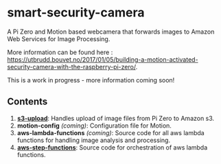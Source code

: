 # smart-security-camera
A Pi Zero and Motion based webcamera that forwards images to Amazon Web Services for Image Processing.

More information can be found here : https://utbrudd.bouvet.no/2017/01/05/building-a-motion-activated-security-camera-with-the-raspberry-pi-zero/.

This is a work in progress - more information coming soon!

## Contents

1. **[s3-upload](https://github.com/markwest1972/smart-security-camera/tree/master/s3-upload)**: Handles upload of image files from Pi Zero to Amazon s3.
2. **motion-config** *(coming)*: Configuration file for Motion.
3. **aws-lambda-functions** *(coming)*: Source code for all aws lambda functions for handling image analysis and processing. 
4. **[aws-step-functions](https://github.com/markwest1972/smart-security-camera/tree/master/aws-step-functions)**: Source code for orchestration of aws lambda functions.
